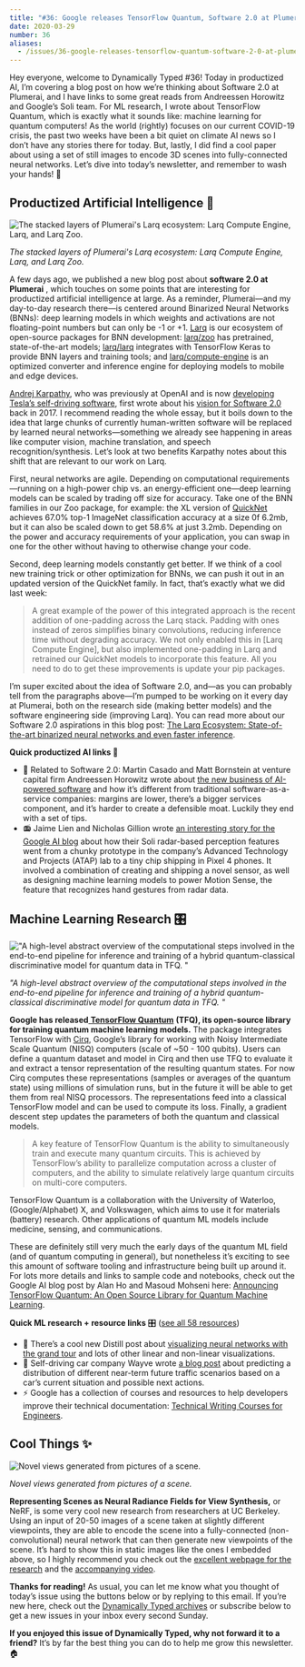 ```yaml
---
title: "#36: Google releases TensorFlow Quantum, Software 2.0 at Plumerai, and encoding scenes in neural networks "
date: 2020-03-29
number: 36
aliases:
  - /issues/36-google-releases-tensorflow-quantum-software-2-0-at-plumerai-and-encoding-scenes-in-neural-networks-233576
---
```


Hey everyone, welcome to Dynamically Typed #36!
Today in productized AI, I’m covering a blog post on how we’re thinking about Software 2.0 at Plumerai, and I have links to some great reads from Andreessen Horowitz and Google’s Soli team.
For ML research, I wrote about TensorFlow Quantum, which is exactly what it sounds like: machine learning for quantum computers!
As the world (rightly) focuses on our current COVID-19 crisis, the past two weeks have been a bit quiet on climate AI news so I don’t have any stories there for today.
But, lastly, I did find a cool paper about using a set of still images to encode 3D scenes into fully-connected neural networks.
Let’s dive into today’s newsletter, and remember to wash your hands!
🧼

## Productized Artificial Intelligence 🔌

![The stacked layers of Plumerai's Larq ecosystem: Larq Compute Engine, Larq, and Larq Zoo.](https://s3.amazonaws.com/revue/items/images/005/738/442/mail/e258d2c35f85915cd06789baaa2ea06b.png?1585392392)

_The stacked layers of Plumerai's Larq ecosystem: Larq Compute Engine, Larq, and Larq Zoo._

A few days ago, we published a new blog post about **software 2.0 at Plumerai** , which touches on some points that are interesting for productized artificial intelligence at large.
As a reminder, Plumerai—and my day-to-day research there—is centered around Binarized Neural Networks (BNNs): deep learning models in which weights and activations are not floating-point numbers but can only be -1 or +1.
[Larq](https://larq.dev?utm_campaign=Dynamically%20Typed&utm_medium=email&utm_source=Revue%20newsletter) is our ecosystem of open-source packages for BNN development: [larq/zoo](https://github.com/larq/zoo?utm_campaign=Dynamically%20Typed&utm_medium=email&utm_source=Revue%20newsletter) has pretrained, state-of-the-art models; [larq/larq](https://github.com/larq/larq?utm_campaign=Dynamically%20Typed&utm_medium=email&utm_source=Revue%20newsletter) integrates with TensorFlow Keras to provide BNN layers and training tools; and [larq/compute-engine](https://github.com/larq/compute-engine?utm_campaign=Dynamically%20Typed&utm_medium=email&utm_source=Revue%20newsletter) is an optimized converter and inference engine for deploying models to mobile and edge devices.

[Andrej Karpathy](https://twitter.com/karpathy?utm_campaign=Dynamically%20Typed&utm_medium=email&utm_source=Revue%20newsletter), who was previously at OpenAI and is now [developing Tesla’s self-driving software](https://www.youtube.com/watch?t=6676s&utm_campaign=Dynamically%20Typed&utm_medium=email&utm_source=Revue%20newsletter&v=Ucp0TTmvqOE), first wrote about his [vision for Software 2.0](https://medium.com/@karpathy/software-2-0-a64152b37c35?utm_campaign=Dynamically%20Typed&utm_medium=email&utm_source=Revue%20newsletter) back in 2017.
I recommend reading the whole essay, but it boils down to the idea that large chunks of currently human-written software will be replaced by learned neural networks—something we already see happening in areas like computer vision, machine translation, and speech recognition/synthesis.
Let’s look at two benefits Karpathy notes about this shift that are relevant to our work on Larq.

First, neural networks are agile.
Depending on computational requirements—running on a high-power chip vs.
an energy-efficient one—deep learning models can be scaled by trading off size for accuracy.
Take one of the BNN families in our Zoo package, for example: the XL version of [QuickNet](https://docs.larq.dev/zoo/api/sota/?utm_campaign=Dynamically%20Typed&utm_medium=email&utm_source=Revue%20newsletter) achieves 67.0% top-1 ImageNet classification accuracy at a size 0f 6.2mb, but it can also be scaled down to get 58.6% at just 3.2mb.
Depending on the power and accuracy requirements of your application, you can swap in one for the other without having to otherwise change your code.

Second, deep learning models constantly get better.
If we think of a cool new training trick or other optimization for BNNs, we can push it out in an updated version of the QuickNet family.
In fact, that’s exactly what we did last week:

> A great example of the power of this integrated approach is the recent addition of one-padding across the Larq stack.
> Padding with ones instead of zeros simplifies binary convolutions, reducing inference time without degrading accuracy.
> We not only enabled this in [Larq Compute Engine], but also implemented one-padding in Larq and retrained our QuickNet models to incorporate this feature.
> All you need to do to get these improvements is update your pip packages.

I’m super excited about the idea of Software 2.0, and—as you can probably tell from the paragraphs above—I’m pumped to be working on it every day at Plumerai, both on the research side (making better models) and the software engineering side (improving Larq).
You can read more about our Software 2.0 aspirations in this blog post: [The Larq Ecosystem: State-of-the-art binarized neural networks and even faster inference](https://blog.larq.dev/2020/03/larq-ecosystem/?utm_campaign=Dynamically%20Typed&utm_medium=email&utm_source=Revue%20newsletter).

**Quick productized AI links 🔌**

* 💼 Related to Software 2.0: Martin Casado and Matt Bornstein at venture capital firm Andreessen Horowitz wrote about [the new business of AI-powered software](https://a16z.com/2020/02/16/the-new-business-of-ai-and-how-its-different-from-traditional-software/?utm_campaign=Dynamically%20Typed&utm_medium=email&utm_source=Revue%20newsletter) and how it’s different from traditional software-as-a-service companies: margins are lower, there’s a bigger services component, and it’s harder to create a defensible moat. Luckily they end with a set of tips.
* 📻 Jaime Lien and Nicholas Gillion wrote [an interesting story for the Google AI blog](https://ai.googleblog.com/2020/03/soli-radar-based-perception-and.html?utm_campaign=Dynamically%20Typed&utm_medium=email&utm_source=Revue%20newsletter) about how their Soli radar-based perception features went from a chunky prototype in the company’s Advanced Technology and Projects (ATAP) lab to a tiny chip shipping in Pixel 4 phones. It involved a combination of creating and shipping a novel sensor, as well as designing machine learning models to power Motion Sense, the feature that recognizes hand gestures from radar data.

## Machine Learning Research 🎛

!["A high-level abstract overview of the computational steps involved in the end-to-end pipeline for inference and training of a hybrid quantum-classical discriminative model for quantum data in TFQ. "](https://s3.amazonaws.com/revue/items/images/005/739/211/mail/c2492b7975ef4cebc1a1c2b3f509bf53.png?1585407979)

_"A high-level abstract overview of the computational steps involved in the end-to-end pipeline for inference and training of a hybrid quantum-classical discriminative model for quantum data in TFQ. "_

**Google has released**[ **TensorFlow Quantum**](https://www.tensorflow.org/quantum?utm_campaign=Dynamically%20Typed&utm_medium=email&utm_source=Revue%20newsletter) **(TFQ), its open-source library for training quantum machine learning models.**
The package integrates TensorFlow with [Cirq](https://ai.googleblog.com/2018/07/announcing-cirq-open-source-framework.html?utm_campaign=Dynamically%20Typed&utm_medium=email&utm_source=Revue%20newsletter), Google’s library for working with Noisy Intermediate Scale Quantum (NISQ) computers (scale of ~50 - 100 qubits).
Users can define a quantum dataset and model in Cirq and then use TFQ to evaluate it and extract a tensor representation of the resulting quantum states.
For now Cirq computes these representations (samples or averages of the quantum state) using millions of simulation runs, but in the future it will be able to get them from real NISQ processors.
The representations feed into a classical TensorFlow model and can be used to compute its loss.
Finally, a gradient descent step updates the parameters of both the quantum and classical models.

> A key feature of TensorFlow Quantum is the ability to simultaneously train and execute many quantum circuits.
> This is achieved by TensorFlow’s ability to parallelize computation across a cluster of computers, and the ability to simulate relatively large quantum circuits on multi-core computers.

TensorFlow Quantum is a collaboration with the University of Waterloo, (Google/Alphabet) X, and Volkswagen, which aims to use it for materials (battery) research.
Other applications of quantum ML models include medicine, sensing, and communications.

These are definitely still very much the early days of the quantum ML field (and of quantum computing in general), but nonetheless it’s exciting to see this amount of software tooling and infrastructure being built up around it.
For lots more details and links to sample code and notebooks, check out the Google AI blog post by Alan Ho and Masoud Mohseni here: [Announcing TensorFlow Quantum: An Open Source Library for Quantum Machine Learning](https://ai.googleblog.com/2020/03/announcing-tensorflow-quantum-open.html?utm_campaign=Dynamically%20Typed&utm_medium=email&utm_source=Revue%20newsletter).

**Quick ML research + resource links** 🎛 ([see all 58 resources](https://www.notion.so/adab36fecaea4306880898f41dcb9cb3?utm_campaign=Dynamically%20Typed&utm_medium=email&utm_source=Revue%20newsletter&v=cb3a74562c914234ac171931dad6c2e4))

* 🔎 There’s a cool new Distill post about [visualizing neural networks with the grand tour](https://distill.pub/2020/grand-tour/?utm_campaign=Dynamically%20Typed&utm_medium=email&utm_source=Revue%20newsletter) and lots of other linear and non-linear visualizations.
* 🚗 Self-driving car company Wayve wrote [a blog post](https://wayve.ai/blog/predicting-the-future?utm_campaign=Dynamically%20Typed&utm_medium=email&utm_source=Revue%20newsletter) about predicting a distribution of different near-term future traffic scenarios based on a car’s current situation and possible next actions.
* ⚡️ Google has a collection of courses and resources to help developers improve their technical documentation: [Technical Writing Courses for Engineers](https://developers.google.com/tech-writing?utm_campaign=Dynamically%20Typed&utm_medium=email&utm_source=Revue%20newsletter).

## Cool Things ✨

![Novel views generated from pictures of a scene.](https://s3.amazonaws.com/revue/items/images/005/739/569/mail/a949c7f8405ad67fd07d8e807333782f.png?1585416173)

_Novel views generated from pictures of a scene._

**Representing Scenes as Neural Radiance Fields for View Synthesis,** or NeRF, is some very cool new research from researchers at UC Berkeley.
Using an input of 20-50 images of a scene taken at slightly different viewpoints, they are able to encode the scene into a fully-connected (non-convolutional) neural network that can then generate new viewpoints of the scene.
It’s hard to show this in static images like the ones I embedded above, so I highly recommend you check out the [excellent webpage for the research](http://www.matthewtancik.com/nerf?utm_campaign=Dynamically%20Typed&utm_medium=email&utm_source=Revue%20newsletter) and the [accompanying video](https://www.youtube.com/watch?utm_campaign=Dynamically%20Typed&utm_medium=email&utm_source=Revue%20newsletter&v=JuH79E8rdKc).

**Thanks for reading!**
As usual, you can let me know what you thought of today’s issue using the buttons below or by replying to this email.
If you’re new here, check out the [Dynamically Typed archives](https://dynamicallytyped.com/?utm_campaign=Dynamically%20Typed&utm_medium=email&utm_source=Revue%20newsletter) or subscribe below to get a new issues in your inbox every second Sunday.

**If you enjoyed this issue of Dynamically Typed, why not forward it to a friend?**
It’s by far the best thing you can do to help me grow this newsletter.
🏠